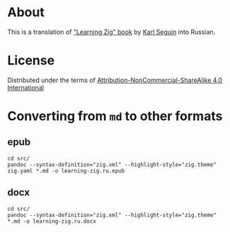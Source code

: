 # About

This is a translation of
["Learning Zig" book](https://www.openmymind.net/learning_zig/)
by [Karl Seguin](https://github.com/karlseguin) into Russian.

# License

Distributed under the terms of
[Attribution-NonCommercial-ShareAlike 4.0 International](http://creativecommons.org/licenses/by-nc-sa/4.0/)

# Converting from `md` to other formats

## epub

```
cd src/
pandoc --syntax-definition="zig.xml" --highlight-style="zig.theme" zig.yaml *.md -o learning-zig.ru.epub
```

## docx

```
cd src/
pandoc --syntax-definition="zig.xml" --highlight-style="zig.theme" *.md -o learning-zig.ru.docx
```
